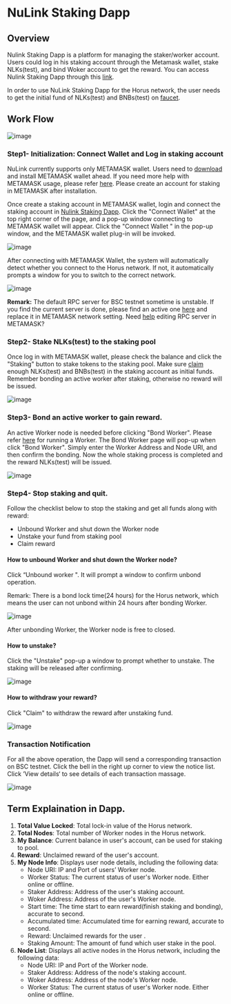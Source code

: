# NuLink Staking Dapp

## Overview
Nulink Staking Dapp is a platform for managing the staker/worker account. Users could log in his staking account through the Metamask wallet, stake NLKs(test), and bind Woker account to get the reward. You can access Nulink Staking Dapp through this [link](https://www.nulink.org).

In order to use NuLink Staking Dapp for the Horus network, the user needs to get the initial fund of NLKs(test) and BNBs(test) on [faucet](https://www.nulink.org). 



## Work Flow
![image](../miscellaneous/img/stakeflow.png)  

### Step1- Initialization: Connect Wallet and Log in staking account

NuLink currently supports only METAMASK wallet. Users need to [download](https://metamask.io/download/) and install METAMASK wallet ahead. If you need more help with METAMASK usage, please refer [here](https://metamask.io/faqs/). Please create an account for staking in METAMASK after installation. 

Once create a staking account in METAMASK  wallet, login and connect the staking account in [Nulink Staking Dapp](https://www.nulink.org). Click the "Connect Wallet" at the top right corner of the page, and a pop-up window connecting to METAMASK wallet will appear. Click the "Connect Wallet " in the pop-up window, and the METAMASK wallet plug-in will be invoked.  

![image](../miscellaneous/img/connectWallet.png)  

After connecting with METAMASK Wallet, the system will automatically detect whether you connect to the Horus network. If not, it automatically prompts a window for you to switch to the correct network.  

![image](../miscellaneous/img/networkError.png)  

**Remark:** The default RPC server for BSC testnet sometime is unstable. If you find the current server is done, please find an active one [here](https://chainlist.org/)  and replace it in METAMASK network setting. Need [help](https://metamask.zendesk.com/hc/en-us/articles/4404424659995-User-Guide-Custom-networks-and-sidechains) editing RPC server in METAMASK?

### Step2- Stake NLKs(test) to the staking pool
Once log in with METAMASK wallet, please check the balance and click the "Staking" button to stake tokens to the staking pool. Make sure [claim](https://www.nulink.org) enough NLKs(test) and BNBs(test) in the staking account as initial funds. Remember bonding an active worker after staking, otherwise no reward will be issued. 

![image](../miscellaneous/img/staking.png)  

### Step3- Bond an active worker to gain reward.
An active Worker node is needed before clicking "Bond Worker". Please refer [here](nulink_worker.md) for running a Worker. The Bond Worker page will  pop-up when click "Bond Worker".  Simply enter the Worker Address and Node URI, and then confirm the bonding. Now the whole staking process is completed and the reward NLKs(test) will be issued.

![image](../miscellaneous/img/bondWorker2.png)  

### Step4- Stop staking and quit.

Follow the checklist below to stop the staking and get all funds along with reward:
* Unbound Worker and shut down the Worker node
* Unstake your fund from staking pool
* Claim reward

#### How to unbound Worker and shut down the Worker node?
Click  “Unbound worker ". It will prompt a window to confirm unbond operation. 

Remark: There is a bond lock time(24 hours) for the Horus network, which means the user can not unbond within 24 hours after bonding Worker.

 ![image](../miscellaneous/img/unbondWorker1.png)  

After unbonding Worker, the Worker node is free to closed.

#### How to unstake?
Click the "Unstake" pop-up a  window to prompt whether to unstake. The staking will be released after confirming.

 ![image](../miscellaneous/img/unstake.png)  

#### How to withdraw your reward?
Click "Claim" to withdraw the reward after unstaking fund.

 ![image](../miscellaneous/img/claim.png)  

### Transaction Notification

For all the above operation, the Dapp will send a corresponding transaction on BSC testnet.  Click the bell in the right up corner to view the notice list. Click ’View details‘ to see details of each transaction massage.  


 ![image](../miscellaneous/img/messages.png)  

## Term Explaination in Dapp.

1.  **Total Value Locked**: Total lock-in value of the Horus network.  
2.  **Total Nodes**: Total number of Worker nodes in the Horus network.  
3.  **My Balance**: Current balance in user's account, can be used for staking to pool.   
4.  **Reward**: Unclaimed reward of the user's account.    
5.  **My Node Info**: Displays user node details, including the following data:  
      * Node URI: IP and Port of users’ Worker node.
      * Worker Status: The current status of user's Worker node. Either online or offline.
      * Staker Address: Address of the user's staking account.
      * Woker Address: Address of the user's Worker node.
      * Start time:  The time start to earn reward(finish staking and bonding), accurate to second.
      * Accumulated time:  Accumulated time for earning reward, accurate to second.
      * Reward: Unclaimed rewards for the user .
      * Staking Amount: The amount of fund which user stake in the pool.
6.  **Node List**: Displays all active nodes in the Horus network, including the following data:   
      * Node URI: IP and Port of the Worker node.
      * Staker Address: Address of the node's staking account.
      * Woker Address: Address of the node's Worker node.
      * Worker Status: The current status of user's Worker node. Either online or offline.
    
